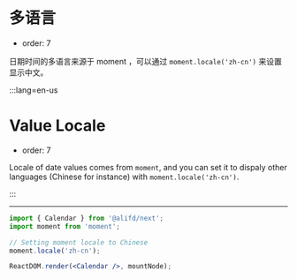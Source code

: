 # 多语言

- order: 7

日期时间的多语言来源于 moment ，可以通过 `moment.locale('zh-cn')` 来设置显示中文。

:::lang=en-us
# Value Locale

- order: 7

Locale of date values comes from `moment`, and you can set it to dispaly other languages (Chinese for instance) with `moment.locale('zh-cn')`.

:::

---

````jsx
import { Calendar } from '@alifd/next';
import moment from 'moment';

// Setting moment locale to Chinese
moment.locale('zh-cn');

ReactDOM.render(<Calendar />, mountNode);
````
